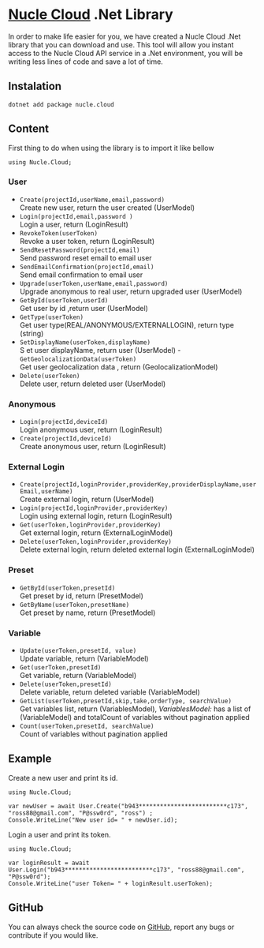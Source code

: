 # [Nucle Cloud](https://nucle.cloud) .Net Library

In order to make life easier for you, we have created a Nucle Cloud .Net library that you can download and use.
This tool will allow you instant access to the Nucle Cloud API service in a .Net environment, you will be writing less lines of code and save a lot of time.

 
## Instalation 

  `dotnet add package nucle.cloud`  


## Content
First thing to do when using the library is to import it like bellow

 `using Nucle.Cloud;`

### User
- `Create(projectId,userName,email,password)`   
Create new user, return the user created (UserModel)
- `Login(projectId,email,password )`   
Login a user, return (LoginResult)
- `RevokeToken(userToken)`   
 Revoke a user token, return  (LoginResult)
- `SendResetPassword(projectId,email)`    
Send password reset email to email user
- `SendEmailConfirmation(projectId,email)`  
Send email confirmation to email user
- `Upgrade(userToken,userName,email,password)`  
Upgrade anonymous to real user, return upgraded user  (UserModel)
- `GetById(userToken,userId)`  
Get user by id ,return user  (UserModel)
- `GetType(userToken)`  
Get user type(REAL/ANONYMOUS/EXTERNALLOGIN), return type (string)
- `SetDisplayName(userToken,displayName)`  
S et user displayName, return user  (UserModel)
-`GetGeolocalizationData(userToken)`  
Get user geolocalization data , return (GeolocalizationModel)
- `Delete(userToken)`  
Delete user, return deleted user  (UserModel)
 

### Anonymous 

    

 - `Login(projectId,deviceId)`  
Login anonymous user, return (LoginResult)
 - `Create(projectId,deviceId)`  
Create anonymous user, return (LoginResult)
### External Login

   
- `Create(projectId,loginProvider,providerKey,providerDisplayName,userEmail,userName)`  
Create external login, return (UserModel) 
- `Login(projectId,loginProvider,providerKey)`  
Login using external login, return (LoginResult)
- `Get(userToken,loginProvider,providerKey)`  
Get external login, return (ExternalLoginModel)
- `Delete(userToken,loginProvider,providerKey)`  
Delete external login, return deleted external login (ExternalLoginModel)

### Preset
 - `GetById(userToken,presetId)`  
Get preset by id, return (PresetModel)
 - `GetByName(userToken,presetName)`  
Get preset by name, return (PresetModel)

### Variable

- `Update(userToken,presetId, value)`  
 Update variable, return (VariableModel)
- `Get(userToken,presetId)`  
 Get variable, return (VariableModel) 
- `Delete(userToken,presetId)`  
Delete variable, return deleted variable (VariableModel)
- `GetList(userToken,presetId,skip,take,orderType, searchValue)`  
 Get variables list, return (VariablesModel), 
 *VariablesModel:* has a list of  (VariableModel) and totalCount of variables without pagination applied
- `Count(userToken,presetId, searchValue)`  
Count of variables without pagination applied

## Example

Create a new user and print its id. 
```
using Nucle.Cloud;
 
var newUser = await User.Create("b943*************************c173", "ross88@gmail.com", "P@ssw0rd", "ross") ;
Console.WriteLine("New user id= " + newUser.id);
```

Login a user and print its token.
```
using Nucle.Cloud;

var loginResult = await User.Login("b943*************************c173", "ross88@gmail.com", "P@ssw0rd");
Console.WriteLine("user Token= " + loginResult.userToken);
```
## GitHub 

You can always check the source code on [GitHub](https://github.com/nuclecloud/dotnet), report any bugs or contribute if you would like.
